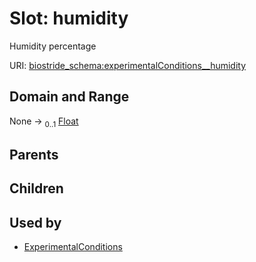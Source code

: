 
# Slot: humidity

Humidity percentage

URI: [biostride_schema:experimentalConditions__humidity](https://w3id.org/biostride/schema/experimentalConditions__humidity)


## Domain and Range

None &#8594;  <sub>0..1</sub> [Float](types/Float.md)

## Parents


## Children


## Used by

 * [ExperimentalConditions](ExperimentalConditions.md)
